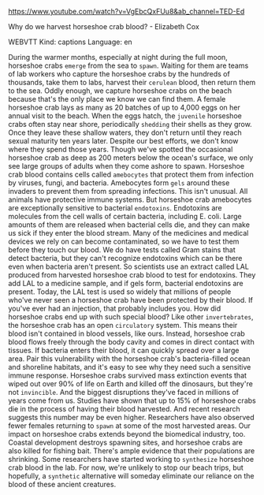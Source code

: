 https://www.youtube.com/watch?v=VgEbcQxFUu8&ab_channel=TED-Ed 

Why do we harvest horseshoe crab blood? - Elizabeth Cox 
 
WEBVTT Kind: captions Language: en 

During the warmer months, especially at night during the full moon, horseshoe crabs `emerge` from the sea to `spawn`. Waiting for them are teams of lab workers who capture the horseshoe crabs by the hundreds of thousands, take them to labs, harvest their `cerulean` blood, then return them to the sea. Oddly enough, we capture horseshoe crabs on the beach because that's the only place we know we can find them. A female horseshoe crab lays as many as 20 batches of up to 4,000 eggs on her annual visit to the beach. When the eggs hatch, the `juvenile` horseshoe crabs often stay near shore, periodically `shedding` their shells as they grow. Once they leave these shallow waters, they don't return until they reach sexual maturity ten years later. Despite our best efforts, we don't know where they spend those years. Though we've spotted the occasional horseshoe crab as deep as 200 meters below the ocean's surface, we only see large groups of adults when they come ashore to spawn. Horseshoe crab blood contains cells called `amebocytes` that protect them from infection by viruses, fungi, and bacteria. Amebocytes form `gels` around these invaders to prevent them from spreading infections. This isn't unusual. All animals have protective immune systems. But horseshoe crab amebocytes are exceptionally sensitive to bacterial `endotoxins`. Endotoxins are molecules from the cell walls of certain bacteria, including E. coli. Large amounts of them are released when bacterial cells die, and they can make us sick if they enter the blood stream. Many of the medicines and medical devices we rely on can become contaminated, so we have to test them before they touch our blood. We do have tests called Gram stains that detect bacteria, but they can't recognize endotoxins which can be there even when bacteria aren't present. So scientists use an extract called LAL produced from harvested horseshoe crab blood to test for endotoxins. They add LAL to a medicine sample, and if gels form, bacterial endotoxins are present. Today, the LAL test is used so widely that millions of people who've never seen a horseshoe crab have been protected by their blood. If you've ever had an injection, that probably includes you. How did horseshoe crabs end up with such special blood? Like other `invertebrates`, the horseshoe crab has an open `circulatory` system. This means their blood isn't contained in blood vessels, like ours. Instead, horseshoe crab blood flows freely through the body cavity and comes in direct contact with tissues. If bacteria enters their blood, it can quickly spread over a large area. Pair this vulnerability with the horseshoe crab's bacteria-filled ocean and shoreline habitats, and it's easy to see why they need such a sensitive immune response. Horseshoe crabs survived mass extinction events that wiped out over 90% of life on Earth and killed off the dinosaurs, but they're not `invincible`. And the biggest disruptions they've faced in millions of years come from us. Studies have shown that up to 15% of horseshoe crabs die in the process of having their blood harvested. And recent research suggests this number may be even higher. Researchers have also observed fewer females returning to `spawn` at some of the most harvested areas. Our impact on horseshoe crabs extends beyond the biomedical industry, too. Coastal development destroys spawning sites, and horseshoe crabs are also killed for fishing bait. There's ample evidence that their populations are shrinking. Some researchers have started working to `synthesize` horseshoe crab blood in the lab. For now, we're unlikely to stop our beach trips, but hopefully, a `synthetic` alternative will someday eliminate our reliance on the blood of these ancient creatures. 